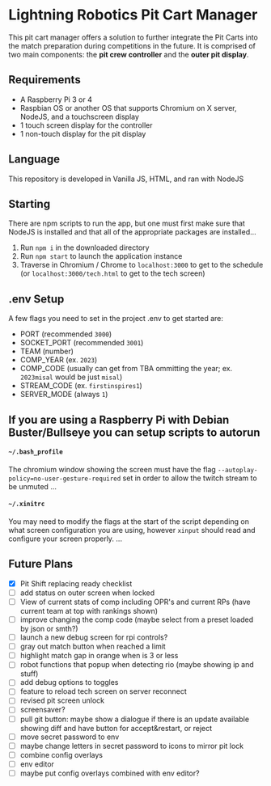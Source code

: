 # Lightning Robotics Pit Cart Manager
This pit cart manager offers a solution to further integrate the Pit Carts into the match preparation during competitions in the future. It is comprised of two main components: the **pit crew controller** and the **outer pit display**.

## Requirements
* A Raspberry Pi 3 or 4
* Raspbian OS or another OS that supports Chromium on X server, NodeJS, and a touchscreen display
* 1 touch screen display for the controller
* 1 non-touch display for the pit display

## Language
This repository is developed in Vanilla JS, HTML, and ran with NodeJS

## Starting
There are npm scripts to run the app, but one must first make sure that NodeJS is installed and that all of the appropriate packages are installed...
1. Run `npm i` in the downloaded directory
2. Run `npm start` to launch the application instance
3. Traverse in Chromium / Chrome to `localhost:3000` to get to the schedule (or `localhost:3000/tech.html` to get to the tech screen)

## .env Setup
A few flags you need to set in the project .env to get started are:
- PORT (recommended `3000`)
- SOCKET_PORT (recommended `3001`)
- TEAM (number)
- COMP_YEAR (ex. `2023`)
- COMP_CODE (usually can get from TBA ommitting the year; ex. `2023misal` would be just `misal`)
- STREAM_CODE (ex. `firstinspires1`)
- SERVER_MODE (always `1`)

## If you are using a Raspberry Pi with Debian Buster/Bullseye you can setup scripts to autorun
#### `~/.bash_profile`
The chromium window showing the screen must have the flag `--autoplay-policy=no-user-gesture-required` set in order to allow the twitch stream to be unmuted
...
#### `~/.xinitrc`
You may need to modify the flags at the start of the script depending on what screen configuration you are using, however `xinput` should read and configure your screen properly.
...

## Future Plans
- [x] Pit Shift replacing ready checklist
- [ ] add status on outer screen when locked
- [ ] View of current stats of comp including OPR's and current RPs (have current team at top with rankings shown)
- [ ] improve changing the comp code (maybe select from a preset loaded by json or smth?)
- [ ] launch a new debug screen for rpi controls?
- [ ] gray out match button when reached a limit
- [ ] highlight match gap in orange when is 3 or less
- [ ] robot functions that popup when detecting rio (maybe showing ip and stuff)
- [ ] add debug options to toggles
- [ ] feature to reload tech screen on server reconnect
- [ ] revised pit screen unlock
- [ ] screensaver?
- [ ] pull git button: maybe show a dialogue if there is an update available showing diff and have button for accept&restart, or reject
- [ ] move secret password to env
- [ ] maybe change letters in secret password to icons to mirror pit lock
- [ ] combine config overlays
- [ ] env editor
- [ ] maybe put config overlays combined with env editor?